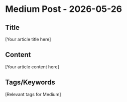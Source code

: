 # Medium Post - 2026-05-26

## Title
[Your article title here]

## Content
[Your article content here]

## Tags/Keywords
[Relevant tags for Medium]
